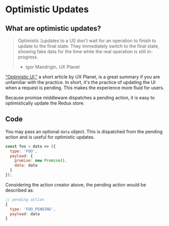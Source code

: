 # Optimistic Updates

## What are optimistic updates?

> Optimistic [updates to a UI] don't wait for an operation to finish to update to the final state. They immediately switch to the final state, showing fake data for the time while the real operation is still in-progress.
> - Igor Mandrigin, UX Planet

["Optimistic UI,"](https://uxplanet.org/optimistic-1000-34d9eefe4c05#.twmtjnmaw) a short article by UX Planet, is a great summary if you are unfamiliar with the practice. In short, it's the practice of updating the UI when a request is pending. This makes the experience more fluid for users.

Because promise middleware dispatches a pending action, it is easy to optimistically update the Redux store.

## Code

You may pass an optional `data` object. This is dispatched from the pending action and is useful for optimistic updates.

```js
const foo = data => ({
  type: 'FOO',
  payload: {
    promise: new Promise(),
    data: data
  }
});
```

Considering the action creator above, the pending action would be described as:

```js
// pending action
{
  type: 'FOO_PENDING',
  payload: data
}
```
